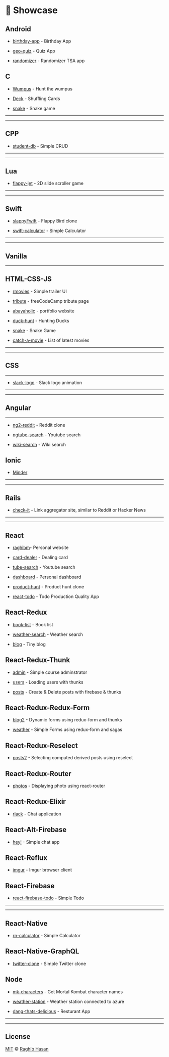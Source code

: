 # 🔭 Showcase

## Android

* [birthday-app](https://github.com/ragmha/birthday-app) - Birthday App

* [geo-quiz](https://github.com/ragmha/geo-quiz) - Quiz App

* [randomizer](https://github.com/ragmha/randomizer) - Randomizer TSA app

## C
* [Wumpus](https://github.com/ragmha/wumpus) - Hunt the wumpus 

* [Deck](https://github.com/ragmha/deck) - Shuffling Cards

* [snake](https://github.com/ragmha/snake) - Snake game

----
----

## CPP

* [student-db](https://github.com/ragmha/student-db) - Simple CRUD

----
----

## Lua
* [flappy-jet](https://github.com/ragmha/flappy-jet) - 2D slide scroller game


----
----

## Swift

* [slappyFwift](https://github.com/ragmha/slappyfwift) - Flappy Bird clone

* [swift-calculator](https://github.com/ragmha/swift-calculator) - Simple Calculator

----
----

## Vanilla
---
## HTML-CSS-JS

* [rmovies](https://github.com/ragmha/rmovies) - Simple trailer UI

* [tribute](https://github.com/ragmha/tribute) -  freeCodeCamp tribute page

* [abayaholic](https://github.com/ragmha/abayaholic/tree/source) - portfolio website

* [duck-hunt](https://ragmha.github.io/duck-hunt/) - Hunting Ducks

* [snake](https://ragmha.github.io/duck-hunt/) - Snake Game

* [catch-a-movie](https://github.com/ragmha/catch-a-movie) - List of latest movies

----
----
## CSS
---
* [slack-logo](https://github.com/ragmha/slack-logo) - Slack logo animation 

---
---

## Angular
----

* [ng2-reddit](https://github.com/ragmha/ng2-reddit) - Reddit clone

* [ngtube-search](https://github.com/ragmha/ngtube-search) - Youtube search

* [wiki-search](https://github.com/ragmha/wiki-search) - Wiki search

## Ionic
* [Minder](https://github.com/ragmha/wumpus)


----
----

## Rails

* [check-it](https://github.com/ragmha/check-it) - Link aggregator site, similar to Reddit or Hacker News

----
----

## React

* [raghibm](https://github.com/ragmha/raghibm/tree/source)- Personal website

* [card-dealer](https://github.com/ragmha/card-dealer) - Dealing card

* [tube-search](https://github.com/ragmha/tube-search) - Youtube search 

* [dashboard](https://github.com/ragmha/dashboard) - Personal dashboard

* [product-hunt](https://github.com/ragmha/product-hunt) - Product hunt clone

* [react-todo](https://github.com/ragmha/todo-react) - Todo Production Quality App

## React-Redux

* [book-list](https://github.com/ragmha/book-list) - Book list

* [weather-search](https://github.com/ragmha/weather-search) - Weather search

* [blog](https://github.com/ragmha/blog) - Tiny blog

## React-Redux-Thunk

* [admin](https://github.com/ragmha/admin) - Simple course adminstrator

* [users](https://github.com/ragmha/users) - Loading users with thunks

* [posts](https://github.com/ragmha/posts) - 
Create & Delete posts with firebase & thunks

## React-Redux-Redux-Form

* [blog2](https://github.com/ragmha/blog2) - Dynamic forms using redux-form and thunks

* [weather](https://github.com/ragmha/rf-weather) - Simple Forms using redux-form and sagas

## React-Redux-Reselect

* [posts2](https://github.com/ragmha/posts2) - Selecting computed derived posts using reselect

## React-Redux-Router

* [photos](https://github.com/ragmha/photos) - Displaying photo using react-router

## React-Redux-Elixir
* [rlack](https://github.com/ragmha/rlack) - Chat application

## React-Alt-Firebase

* [hey!](https://github.com/ragmha/hey) - Simple chat app

## React-Reflux

* [imgur](https://github.com/ragmha/imgur) - Imgur browser client

## React-Firebase

* [react-firebase-todo](https://github.com/ragmha/react-firebase-todo) - Simple Todo


----
----

## React-Native

* [rn-calculator](https://github.com/ragmha/rn-calculator) - Simple Calculator

## React-Native-GraphQL

* [twitter-clone](https://github.com/ragmha/twitter-clone) - Simple Twitter clone


## Node

* [mk-characters](https://github.com/ragmha/mk-characters) - Get Mortal Kombat character names

* [weather-station](https://github.com/ragmha/weather-station) - Weather station connected to azure

* [dang-thats-delicious](https://github.com/ragmha/dang-thats-delicious) - Resturant App 

----
----


## License
[MIT](./license) © [Raghib Hasan](http://raghibm.com/)
